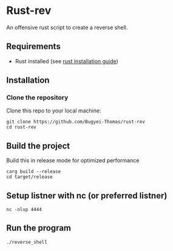 # Rust-rev
An offensive rust script to create a reverse shell.

## Requirements
- Rust installed (see [rust installation guide](https://www.rust-lang.org/tools/install))

## Installation

### Clone the repository
Clone this repo to your local machine:
```
git clone https://github.com/Bugyei-Thomas/rust-rev
cd rust-rev
```
## Build the project
Build this in release mode for optimized performance
```
carg build --release
cd target/release
```
## Setup listner with nc (or preferred listner)
```
nc -nlvp 4444
```
## Run the program
```
./reverse_shell
```

